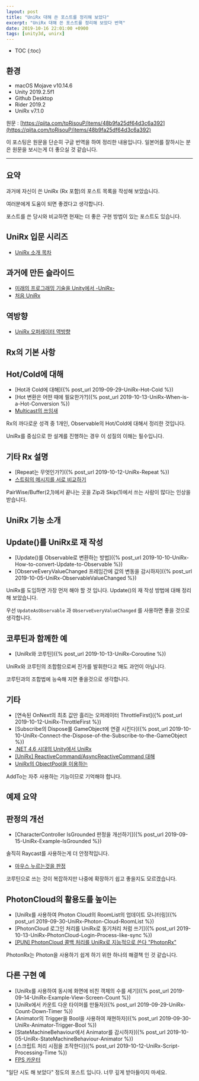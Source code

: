 ```yaml
---
layout: post
title: "UniRx 대해 쓴 포스트를 정리해 보았다"
excerpt: "UniRx 대해 쓴 포스트를 정리해 보았다 번역"
date: 2019-10-16 22:01:00 +0900
tags: [unity3d, unirx]
---
```

* TOC
{:toc}

## 환경

- macOS Mojave v10.14.6
- Unity 2019.2.5f1
- Github Desktop
- Rider 2019.2
- UniRx v7.1.0

원문 : [https://qiita.com/toRisouP/items/48b9fa25df64d3c6a392](https://qiita.com/toRisouP/items/48b9fa25df64d3c6a392)

이 포스팅은 원문을 단순히 구글 번역을 하여 정리한 내용입니다. 일본어를 잘하시는 분은 원문을 보시는게 더 좋으실 것 같습니다. 

---

## 요약

과거에 자신이 쓴 UniRx (Rx 포함)의 포스트 목록을 작성해 보았습니다.

여러분에게 도움이 되면 좋겠다고 생각합니다.

포스트를 쓴 당시와 비교하면 현재는 더 좋은 구현 방법이 있는 포스트도 있습니다.

## UniRx 입문 시리즈

- [UniRx 소개 목차](https://qiita.com/toRisouP/items/00b8a5bb8e7b68e0686c#_reference-222cc98a4173c17567a2)

## 과거에 만든 슬라이드

- [미래의 프로그래밍 기술을 Unity에서 -UniRx-](https://www.slideshare.net/torisoup/unity-unirx)
- [처음 UniRx](https://www.slideshare.net/torisoup/uni-rx)

## 역방향

- [UniRx 오퍼레이터 역방향](https://qiita.com/toRisouP/items/3cf1c9be3c37e7609a2f)

## Rx의 기본 사항

## Hot/Cold에 대해

- [Hot과 Cold에 대해]({% post_url 2019-09-29-UniRx-Hot-Cold %})
- [Hot 변환은 어떤 때에 필요한가?]({% post_url 2019-10-13-UniRx-When-is-a-Hot-Conversion %})
- [Multicast의 쓰임새](https://qiita.com/toRisouP/items/fb8034a8b1d8775de9a1)

Rx의 까다로운 성격 중 1개인, Observable의 Hot/Cold에 대해서 정리한 것입니다.

UniRx를 중심으로 한 설계를 진행하는 경우 이 성질의 이해는 필수입니다.

## 기타 Rx 설명

- [Repeat는 무엇인가?]({% post_url 2019-10-12-UniRx-Repeat %})
- [스트림의 메시지를 서로 비교하기](https://qiita.com/toRisouP/items/f5cb995d811e6bcef293)

PairWise/Buffer(2,1)에서 끝나는 곳을 Zip과 Skip(1)에서 쓰는 사람이 많다는 인상을 받습니다.

## UniRx 기능 소개

## Update()를 UniRx로 재 작성

- [Update()를 Observable로 변환하는 방법]({% post_url 2019-10-10-UniRx-How-to-convert-Update-to-Observable %})
- [ObserveEveryValueChanged 프레임간에 값의 변동을 감시하자]({% post_url 2019-10-05-UniRx-ObservableValueChanged %})

UniRx를 도입하면 가장 먼저 해야 할 것 입니다. Update()의 재 작성 방법에 대해 정리해 보았습니다.

우선 `UpdateAsObservable` 과 `ObserveEveryValueChanged` 를 사용하면 좋을 것으로 생각합니다.

## 코루틴과 함께한 예

- [UniRx와 코루틴]({% post_url 2019-10-13-UniRx-Coroutine %})

UniRx와 코루틴의 조합함으로써 진가를 발휘한다고 해도 과언이 아닙니다.

코루틴과의 조합법에 능숙해 지면 좋을것으로 생각합니다.

## 기타

- [연속된 OnNext의 최초 값만 흘리는 오퍼레이터 ThrottleFirst]({% post_url 2019-10-12-UniRx-ThrottleFirst %})
- [Subscribe의 Dispose를 GameObject에 연결 시킨다]({% post_url 2019-10-10-UniRx-Connect-the-Dispose-of-the-Subscribe-to-the-GameObject %})
- [.NET 4.6 시대의 Unity에서 UniRx](https://qiita.com/toRisouP/items/596e42fac1b02f59f271)
- [[UniRx] ReactiveCommand/AsyncReactiveCommand 대해](https://qiita.com/toRisouP/items/c6fba9f01e6d15dabd79)
- [UniRx의 ObjectPool을 이용하는](https://qiita.com/toRisouP/items/2a5fb86654525a4a8453)

AddTo는 자주 사용하는 기능이므로 기억해야 합니다.

## 예제 요약

## 판정의 개선

- [CharacterController IsGrounded 판정을 개선하기]({% post_url 2019-09-15-UniRx-Example-IsGrounded %})

솔직히 Raycast를 사용하는게 더 안정적입니다.

- [마우스 누르는것을 판정](https://qiita.com/toRisouP/items/4fec0e9716be4d415798)

코루틴으로 쓰는 것이 복잡하지만 나중에 확장하기 쉽고 좋을지도 모르겠습니다.

## PhotonCloud의 활용도를 높이는

- [UniRx를 사용하여 Photon Cloud의 RoomList의 업데이트 모니터링]({% post_url 2019-09-30-UniRx-Photon-Cloud-RoomList %})
- [PhotonCloud 로그인 처리를 UniRx로 동기처리 처럼 쓰기]({% post_url 2019-10-13-UniRx-PhotonCloud-Login-Process-like-sync %})
- [[PUN] PhotonCloud 콜백 처리를 UniRx로 지능적으로 쓴다 "PhotonRx"](https://qiita.com/toRisouP/items/10d9112eda30a0ba9278)

PhotonRx는 Photon을 사용하기 쉽게 하기 위한 하나의 해결책 인 것 같습니다.

## 다른 구현 예

- [UniRx를 사용하여 동시에 화면에 비친 객체의 수를 세기]({% post_url 2019-09-14-UniRx-Example-View-Screen-Count %})
- [UniRx에서 카운트 다운 타이머를 만들자]({% post_url 2019-09-29-UniRx-Count-Down-Timer %})
- [Animator의 Trigger을 Bool을 사용하여 재현하자]({% post_url 2019-09-30-UniRx-Animator-Trigger-Bool %})
- [StateMachineBehaviour에서 Animator를 감시하자]({% post_url 2019-10-05-UniRx-StateMachineBehaviour-Animator %})
- [스크립트 처리 시점을 조작한다]({% post_url 2019-10-12-UniRx-Script-Processing-Time %})
- [FPS 카운터](https://qiita.com/toRisouP/items/1d0682e7a35cdb04bc38)

"일단 시도 해 보았다" 정도의 포스트 입니다. 너무 깊게 받아들이지 마세요.